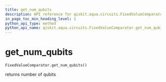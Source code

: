 ```yaml
---
title: get_num_qubits
description: API reference for qiskit.aqua.circuits.FixedValueComparator.get_num_qubits
in_page_toc_min_heading_level: 1
python_api_type: method
python_api_name: qiskit.aqua.circuits.FixedValueComparator.get_num_qubits
---
```


# get\_num\_qubits

<span id="qiskit.aqua.circuits.FixedValueComparator.get_num_qubits" />

`FixedValueComparator.get_num_qubits()`

returns number of qubits

